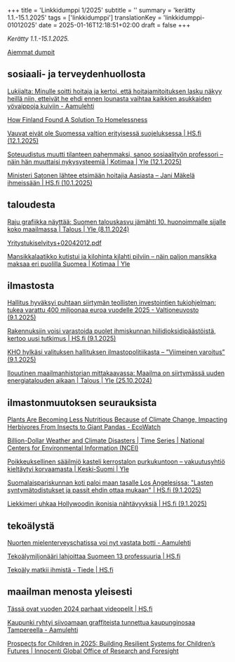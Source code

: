 +++
title = 'Linkkidumppi 1/2025'
subtitle = ''
summary = 'kerätty 1.1.-15.1.2025'
tags = ['linkkidumppi']
translationKey = 'linkkidumppi-01012025'
date = 2025-01-16T12:18:51+02:00
draft = false
+++


*Kerätty 1.1.-15.1.2025.*

[Aiemmat dumpit](/fi/tags/linkkidumppi/)

<!-- Linkkidumppi on paikka jonne kerään Internetissä vastaan tulleita mielenkiintoisia uutisia, artikkeleja ja mielipiteitä. Seuraan pääasiassa hesaria, aamulehteä ja Ylen uutisia, mutta luen myös sosiaalisessa mediassa vastaan tulleita juttuja. Täältä ei löydy kaikki lukemani, vain ne joita olen pitänyt niin tärkeinä että olen muistanut heittää ne pinon päällimmäiseksi. -->




## sosiaali- ja terveydenhuollosta

[Lukijalta: Minulle soitti hoitaja ja kertoi, että hoitajamitoituksen lasku näkyy heillä niin, etteivät he ehdi ennen lounasta vaihtaa kaikkien asukkaiden yövaippoja kuiviin - Aamulehti](https://www.aamulehti.fi/lukijalta/art-2000010964556.html)

[How Finland Found A Solution To Homelessness](https://www.youtube.com/watch?v=DPh4PN8e0ds)

[Vauvat eivät ole Suomessa valtion erityisessä suojeluksessa | HS.fi (12.1.2025)](https://www.hs.fi/mielipide/art-2000010954959.html)

[Soteuudistus muutti tilanteen pahemmaksi, sanoo sosiaalityön professori – näin hän muuttaisi nykysysteemiä | Kotimaa | Yle (12.1.2025)](https://yle.fi/a/74-20134791)

[Ministeri Satonen lähtee etsimään hoitajia Aasiasta – Jani Mäkelä ihmeissään | HS.fi (10.1.2025)](https://www.hs.fi/politiikka/art-2000010954123.html)

## taloudesta

[Raju grafiikka näyttää: Suomen talouskasvu jämähti 10. huonoimmalle sijalle koko maailmassa | Talous | Yle (8.11.2024)](https://yle.fi/a/74-20122992)

[Yritystukiselvitys+02042012.pdf](https://tem.fi/documents/1410877/3342347/Yritystukiselvitys+02042012.pdf)

[Mansikkalaatikko kutistui ja kilohinta kilahti pilviin – näin paljon mansikka maksaa eri puolilla Suomea | Kotimaa | Yle](https://yle.fi/a/74-20098975)

## ilmastosta

[Hallitus hyväksyi puhtaan siirtymän teollisten investointien tukiohjelman: tukea varattu 400 miljoonaa euroa vuodelle 2025 - Valtioneuvosto (9.1.2025)](https://valtioneuvosto.fi/-/1410877/hallitus-hyvaksyi-puhtaan-siirtyman-teollisten-investointien-tukiohjelman-tukea-varattu-400-miljoonaa-euroa-vuodelle-2025)

[Rakennuksiin voisi varastoida puolet ihmiskunnan hiilidioksidipäästöistä, kertoo uusi tutkimus | HS.fi (9.1.2025)](https://www.hs.fi/tiede/art-2000010949093.html)

[KHO hylkäsi valituksen hallituksen ilmastopolitiikasta – ”Viimeinen varoitus” (9.1.2025)](https://www.hs.fi/politiikka/art-2000010952768.html)

[Ilouutinen maailmanhistorian mittakaavassa: Maailma on siirtymässä uuden energiatalouden aikaan | Talous | Yle (25.10.2024)](https://yle.fi/a/74-20119426)

## ilmastonmuutoksen seurauksista

[Plants Are Becoming Less Nutritious Because of Climate Change, Impacting Herbivores From Insects to Giant Pandas - EcoWatch](https://www.ecowatch.com/climate-change-plant-nutrition-decrease.html)

[Billion-Dollar Weather and Climate Disasters | Time Series | National Centers for Environmental Information (NCEI)](https://www.ncei.noaa.gov/access/billions/time-series)

[Poikkeuksellinen sääilmiö kasteli kerrostalon purkukuntoon – vakuutusyhtiö kieltäytyi korvaamasta | Keski-Suomi | Yle](https://yle.fi/a/74-20134474)

[Suomalaispariskunnan koti paloi maan tasalle Los Angelesissa: "Lasten syntymätodistukset ja passit ehdin ottaa mukaan" | HS.fi (9.1.2025)](https://www.hs.fi/kulttuuri/art-2000010953224.html)

[Liekkimeri uhkaa Hollywoodin ikonisia nähtävyyksiä | HS.fi (9.1.2025)](https://www.hs.fi/maailma/art-2000010951263.html)



## tekoälystä

[Nuorten mielenterveyschatissa voi nyt vastata botti - Aamulehti](https://www.aamulehti.fi/kotimaa/art-2000010964703.html)

[Tekoälymiljonääri lahjoittaa Suomeen 13 professuuria | HS.fi](https://www.hs.fi/suomi/art-2000010964674.html)

[Tekoäly matkii ihmistä - Tiede | HS.fi](https://www.hs.fi/tiede/art-2000010556764.html)


## maailman menosta yleisesti

[Tässä ovat vuoden 2024 parhaat videopelit | HS.fi](https://www.hs.fi/kulttuuri/art-2000010899437.html)

[Kaupunki ryhtyi siivoamaan graffiteista tunnettua kaupunginosaa Tampereella - Aamulehti](https://www.aamulehti.fi/moro/art-2000010951304.html)

[Prospects for Children in 2025: Building Resilient Systems for Children’s Futures | Innocenti Global Office of Research and Foresight](https://www.unicef.org/innocenti/reports/prospects-children-2025-global-outlook)
